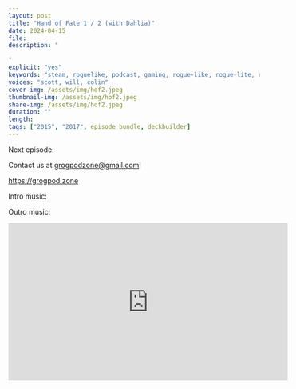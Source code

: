 ```yaml
---
layout: post
title: "Hand of Fate 1 / 2 (with Dahlia)"
date: 2024-04-15
file: 
description: "

"
explicit: "yes" 
keywords: "steam, roguelike, podcast, gaming, rogue-like, rogue-lite, roguelite"
voices: "scott, will, colin"
cover-img: /assets/img/hof2.jpeg
thumbnail-img: /assets/img/hof2.jpeg
share-img: /assets/img/hof2.jpeg
duration: ""
length:  
tags: ["2015", "2017", episode bundle, deckbuilder]
---
```



Next episode: 

Contact us at grogpodzone@gmail.com!

https://grogpod.zone

Intro music: 

Outro music: 

<div class="embed-responsive embed-responsive-16by9">
<iframe width="560" height="315" src="https://www.youtube.com/embed/xxxxx" title="YouTube video player" frameborder="0" allow="accelerometer; autoplay; clipboard-write; encrypted-media; gyroscope; picture-in-picture" allowfullscreen></iframe>
</div>
